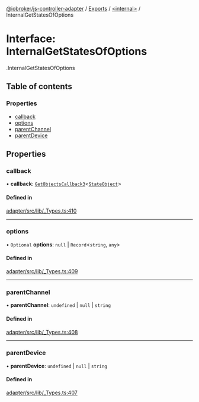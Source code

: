 [@iobroker/js-controller-adapter](../README.md) / [Exports](../modules.md) / [<internal\>](../modules/internal_.md) / InternalGetStatesOfOptions

# Interface: InternalGetStatesOfOptions

[<internal>](../modules/internal_.md).InternalGetStatesOfOptions

## Table of contents

### Properties

- [callback](internal_.InternalGetStatesOfOptions.md#callback)
- [options](internal_.InternalGetStatesOfOptions.md#options)
- [parentChannel](internal_.InternalGetStatesOfOptions.md#parentchannel)
- [parentDevice](internal_.InternalGetStatesOfOptions.md#parentdevice)

## Properties

### callback

• **callback**: [`GetObjectsCallback3`](../modules/internal_.md#getobjectscallback3)<[`StateObject`](internal_.StateObject.md)\>

#### Defined in

[adapter/src/lib/_Types.ts:410](https://github.com/ioBroker/ioBroker.js-controller/blob/959e51d6/packages/adapter/src/lib/_Types.ts#L410)

___

### options

• `Optional` **options**: ``null`` \| `Record`<`string`, `any`\>

#### Defined in

[adapter/src/lib/_Types.ts:409](https://github.com/ioBroker/ioBroker.js-controller/blob/959e51d6/packages/adapter/src/lib/_Types.ts#L409)

___

### parentChannel

• **parentChannel**: `undefined` \| ``null`` \| `string`

#### Defined in

[adapter/src/lib/_Types.ts:408](https://github.com/ioBroker/ioBroker.js-controller/blob/959e51d6/packages/adapter/src/lib/_Types.ts#L408)

___

### parentDevice

• **parentDevice**: `undefined` \| ``null`` \| `string`

#### Defined in

[adapter/src/lib/_Types.ts:407](https://github.com/ioBroker/ioBroker.js-controller/blob/959e51d6/packages/adapter/src/lib/_Types.ts#L407)
